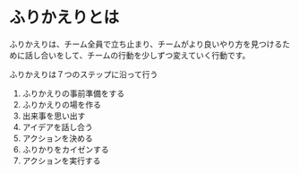 # ふりかえりとは
ふりかえりは、チーム全員で立ち止まり、チームがより良いやり方を見つけるために話し合いをして、チームの行動を少しずつ変えていく行動です。

ふりかえりは７つのステップに沿って行う
1. ふりかえりの事前準備をする
2. ふりかえりの場を作る
3. 出来事を思い出す
4. アイデアを話し合う
5. アクションを決める
6. ふりかりをカイゼンする
7. アクションを実行する
